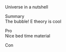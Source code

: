 Universe in a nutshell  
  
Summary  
The bubble! 
E theory is  cool  
  
Pro  
Nice bed time material  
  
Con  